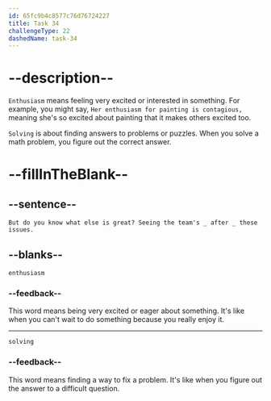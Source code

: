 ```yaml
---
id: 65fc9b4c8577c76d76724227
title: Task 34
challengeType: 22
dashedName: task-34
---
```


<!--
AUDIO REFERENCE:
"But do you know what else is great? Seeing the team's enthusiasm after solving these issues."
-->

# --description--

`Enthusiasm` means feeling very excited or interested in something. For example, you might say, `Her enthusiasm for painting is contagious,` meaning she's so excited about painting that it makes others excited too.

`Solving` is about finding answers to problems or puzzles. When you solve a math problem, you figure out the correct answer.

# --fillInTheBlank--

## --sentence--

`But do you know what else is great? Seeing the team's _ after _ these issues.`

## --blanks--

`enthusiasm`

### --feedback--

This word means being very excited or eager about something. It's like when you can't wait to do something because you really enjoy it.

---

`solving`

### --feedback--

This word means finding a way to fix a problem. It's like when you figure out the answer to a difficult question.
